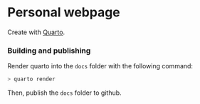 # Personal webpage 

Create with [Quarto](https://quarto.org/). 

### Building and publishing

Render quarto into the `docs` folder with the following command: 

```bash	
> quarto render
```

Then, publish the `docs` folder to github. 